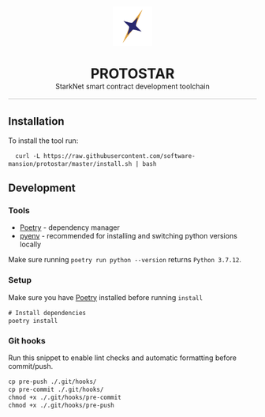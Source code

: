 <div style="display: flex; flex: 1; flex-direction: column; align-items: center; border-bottom: 2px solid rgba(128,128,128,0.25); padding-bottom: 1rem; margin-bottom: 2rem;">
<img src="website/static/img/protostar-logo--dark.png" width=80 alt="protostar-logo" />
<h1 style="display: inline-block; border-bottom: none; margin-bottom: 0;"><b>PROTO</b>STAR</h1>
StarkNet smart contract development toolchain
</div>

## Installation

To install the tool run:

```shell
  curl -L https://raw.githubusercontent.com/software-mansion/protostar/master/install.sh | bash
```

## Development

### Tools

- [Poetry](https://python-poetry.org/) - dependency manager
- [pyenv](https://github.com/pyenv/pyenv) - recommended for installing and switching python versions locally

Make sure running `poetry run python --version` returns `Python 3.7.12`.

### Setup

Make sure you have [Poetry](https://python-poetry.org/) installed before running `install`

```shell
# Install dependencies
poetry install
```

### Git hooks

Run this snippet to enable lint checks and automatic formatting before commit/push.

```shell
cp pre-push ./.git/hooks/
cp pre-commit ./.git/hooks/
chmod +x ./.git/hooks/pre-commit
chmod +x ./.git/hooks/pre-push
```
